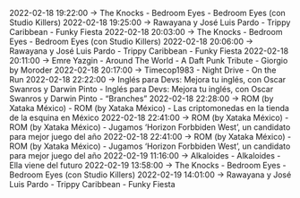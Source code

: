 2022-02-18 19:22:00 -> The Knocks - Bedroom Eyes - Bedroom Eyes (con Studio Killers)
2022-02-18 19:25:00 -> Rawayana y José Luis Pardo - Trippy Caribbean - Funky Fiesta
2022-02-18 20:03:00 -> The Knocks - Bedroom Eyes - Bedroom Eyes (con Studio Killers)
2022-02-18 20:06:00 -> Rawayana y José Luis Pardo - Trippy Caribbean - Funky Fiesta
2022-02-18 20:11:00 -> Emre Yazgin - Around The World - A Daft Punk Tribute - Giorgio by Moroder
2022-02-18 20:17:00 -> Timecop1983 - Night Drive - On the Run
2022-02-18 22:22:00 -> Inglés para Devs: Mejora tu inglés, con Oscar Swanros y Darwin Pinto - Inglés para Devs: Mejora tu inglés, con Oscar Swanros y Darwin Pinto - “Branches”
2022-02-18 22:28:00 -> ROM (by Xataka México) - ROM (by Xataka México) - Las criptomonedas en la tienda de la esquina en México
2022-02-18 22:41:00 -> ROM (by Xataka México) - ROM (by Xataka México) - Jugamos ‘Horizon Forbbiden West’, un candidato para mejor juego del año
2022-02-18 22:41:00 -> ROM (by Xataka México) - ROM (by Xataka México) - Jugamos ‘Horizon Forbbiden West’, un candidato para mejor juego del año
2022-02-19 11:16:00 -> Alkaloides - Alkaloides - Ella viene del futuro
2022-02-19 13:58:00 -> The Knocks - Bedroom Eyes - Bedroom Eyes (con Studio Killers)
2022-02-19 14:01:00 -> Rawayana y José Luis Pardo - Trippy Caribbean - Funky Fiesta
